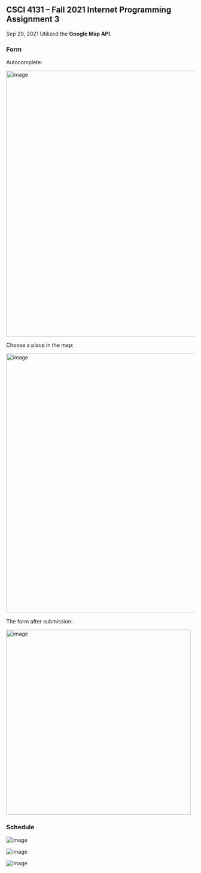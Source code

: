 ## CSCI 4131 – Fall 2021 Internet Programming Assignment 3
Sep 29, 2021
Utilized the **Google Map API**.

### Form
Autocomplete:


<img width="709" alt="image" src="https://user-images.githubusercontent.com/75625953/147283098-eafd4d35-93db-4b9f-8608-def19b65cf41.png">



Choose a place in the map:


<img width="692" alt="image" src="https://user-images.githubusercontent.com/75625953/147283876-6b05c566-a2f4-4565-b9c7-477529a640fe.png">


The form after submission:

<img width="493" alt="image" src="https://user-images.githubusercontent.com/75625953/147283216-d3b0c10d-c18b-4ef1-94fc-589d8ef23045.png">


### Schedule

![image](https://user-images.githubusercontent.com/75625953/147283984-b86058f2-08cb-4914-932d-a8c8e26a156b.png)


![image](https://user-images.githubusercontent.com/75625953/147284048-96a53d3a-1ca4-4b12-85b7-3c6e8acf2438.png)


![image](https://user-images.githubusercontent.com/75625953/147284142-5223b1e9-2f3a-4069-89c8-1b8bfdc502e2.png)
